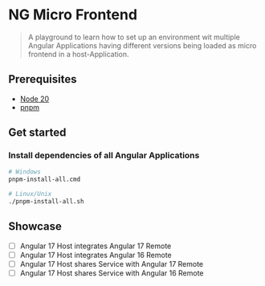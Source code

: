 # NG Micro Frontend

> A playground to learn how to set up an environment wit multiple Angular Applications having different versions being loaded as micro frontend in a host-Application.

## Prerequisites

- [Node 20](https://nodejs.org/dist/v20.10.0/)
- [pnpm](pnpm.io)

## Get started

### Install dependencies of all Angular Applications

```bash
# Windows
pnpm-install-all.cmd

# Linux/Unix
./pnpm-install-all.sh
```

## Showcase

- [ ] Angular 17 Host integrates Angular 17 Remote
- [ ] Angular 17 Host integrates Angular 16 Remote
- [ ] Angular 17 Host shares Service with Angular 17 Remote
- [ ] Angular 17 Host shares Service with Angular 16 Remote
